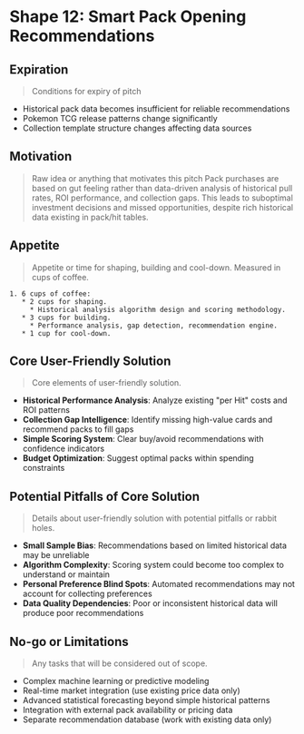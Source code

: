 # Shape 12: Smart Pack Opening Recommendations

## Expiration
> Conditions for expiry of pitch
- Historical pack data becomes insufficient for reliable recommendations
- Pokemon TCG release patterns change significantly
- Collection template structure changes affecting data sources

## Motivation
> Raw idea or anything that motivates this pitch
Pack purchases are based on gut feeling rather than data-driven analysis of historical pull rates, ROI performance, and collection gaps. This leads to suboptimal investment decisions and missed opportunities, despite rich historical data existing in pack/hit tables.

## Appetite
> Appetite or time for shaping, building and cool-down. Measured in cups of coffee.
```
1. 6 cups of coffee:
   * 2 cups for shaping.
     * Historical analysis algorithm design and scoring methodology.
   * 3 cups for building.
     * Performance analysis, gap detection, recommendation engine.
   * 1 cup for cool-down.
```

## Core User-Friendly Solution
> Core elements of user-friendly solution.
- **Historical Performance Analysis**: Analyze existing "per Hit" costs and ROI patterns
- **Collection Gap Intelligence**: Identify missing high-value cards and recommend packs to fill gaps
- **Simple Scoring System**: Clear buy/avoid recommendations with confidence indicators
- **Budget Optimization**: Suggest optimal packs within spending constraints

## Potential Pitfalls of Core Solution
> Details about user-friendly solution with potential pitfalls or rabbit holes.
- **Small Sample Bias**: Recommendations based on limited historical data may be unreliable
- **Algorithm Complexity**: Scoring system could become too complex to understand or maintain
- **Personal Preference Blind Spots**: Automated recommendations may not account for collecting preferences
- **Data Quality Dependencies**: Poor or inconsistent historical data will produce poor recommendations

## No-go or Limitations
> Any tasks that will be considered out of scope.
- Complex machine learning or predictive modeling
- Real-time market integration (use existing price data only)
- Advanced statistical forecasting beyond simple historical patterns
- Integration with external pack availability or pricing data
- Separate recommendation database (work with existing data only)
